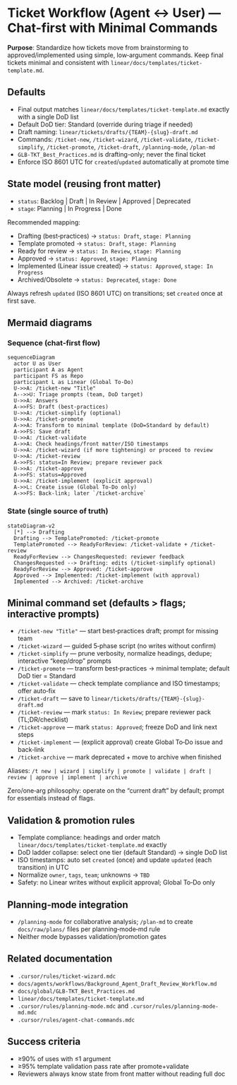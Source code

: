 # Ticket Workflow (Agent ↔ User) — Chat-first with Minimal Commands

**Purpose**: Standardize how tickets move from brainstorming to approved/implemented using simple, low‑argument commands. Keep final tickets minimal and consistent with `linear/docs/templates/ticket-template.md`.

## Defaults

- Final output matches `linear/docs/templates/ticket-template.md` exactly with a single DoD list
- Default DoD tier: Standard (override during triage if needed)
- Draft naming: `linear/tickets/drafts/{TEAM}-{slug}-draft.md`
- Commands: `/ticket-new`, `/ticket-wizard`, `/ticket-validate`, `/ticket-simplify`, `/ticket-promote`, `/ticket-draft`, `/planning-mode`, `/plan-md`
- `GLB-TKT_Best_Practices.md` is drafting-only; never the final ticket
- Enforce ISO 8601 UTC for `created`/`updated` automatically at promote time

## State model (reusing front matter)

- `status`: Backlog | Draft | In Review | Approved | Deprecated
- `stage`: Planning | In Progress | Done

Recommended mapping:

- Drafting (best‑practices) → `status: Draft`, `stage: Planning`
- Template promoted → `status: Draft`, `stage: Planning`
- Ready for review → `status: In Review`, `stage: Planning`
- Approved → `status: Approved`, `stage: Planning`
- Implemented (Linear issue created) → `status: Approved`, `stage: In Progress`
- Archived/Obsolete → `status: Deprecated`, `stage: Done`

Always refresh `updated` (ISO 8601 UTC) on transitions; set `created` once at first save.

## Mermaid diagrams

### Sequence (chat‑first flow)

```mermaid
sequenceDiagram
  actor U as User
  participant A as Agent
  participant FS as Repo
  participant L as Linear (Global To‑Do)
  U->>A: /ticket-new "Title"
  A-->>U: Triage prompts (team, DoD target)
  U->>A: Answers
  A->>FS: Draft (best-practices)
  U->>A: /ticket-simplify (optional)
  U->>A: /ticket-promote
  A->>A: Transform to minimal template (DoD=Standard by default)
  A->>FS: Save draft
  U->>A: /ticket-validate
  A->>A: Check headings/front matter/ISO timestamps
  U->>A: /ticket-wizard (if more tightening) or proceed to review
  U->>A: /ticket-review
  A->>FS: status=In Review; prepare reviewer pack
  U->>A: /ticket-approve
  A->>FS: status=Approved
  U->>A: /ticket-implement (explicit approval)
  A->>L: Create issue (Global To‑Do only)
  A->>FS: Back-link; later `/ticket-archive`
```

### State (single source of truth)

```mermaid
stateDiagram-v2
  [*] --> Drafting
  Drafting --> TemplatePromoted: /ticket-promote
  TemplatePromoted --> ReadyForReview: /ticket-validate + /ticket-review
  ReadyForReview --> ChangesRequested: reviewer feedback
  ChangesRequested --> Drafting: edits (/ticket-simplify optional)
  ReadyForReview --> Approved: /ticket-approve
  Approved --> Implemented: /ticket-implement (with approval)
  Implemented --> Archived: /ticket-archive
```

## Minimal command set (defaults > flags; interactive prompts)

- `/ticket-new "Title"` — start best‑practices draft; prompt for missing team
- `/ticket-wizard` — guided 5‑phase script (no writes without confirm)
- `/ticket-simplify` — prune verbosity, normalize headings, dedupe; interactive “keep/drop” prompts
- `/ticket-promote` — transform best‑practices → minimal template; default DoD tier = Standard
- `/ticket-validate` — check template compliance and ISO timestamps; offer auto‑fix
- `/ticket-draft` — save to `linear/tickets/drafts/{TEAM}-{slug}-draft.md`
- `/ticket-review` — mark `status: In Review`; prepare reviewer pack (TL;DR/checklist)
- `/ticket-approve` — mark `status: Approved`; freeze DoD and link next steps
- `/ticket-implement` — (explicit approval) create Global To‑Do issue and back‑link
- `/ticket-archive` — mark deprecated + move to archive when finished

Aliases: `/t new | wizard | simplify | promote | validate | draft | review | approve | implement | archive`

Zero/one‑arg philosophy: operate on the “current draft” by default; prompt for essentials instead of flags.

## Validation & promotion rules

- Template compliance: headings and order match `linear/docs/templates/ticket-template.md` exactly
- DoD ladder collapse: select one tier (default Standard) → single DoD list
- ISO timestamps: auto set `created` (once) and update `updated` (each transition) in UTC
- Normalize `owner`, `tags`, `team`; unknowns → `TBD`
- Safety: no Linear writes without explicit approval; Global To‑Do only

## Planning‑mode integration

- `/planning-mode` for collaborative analysis; `/plan-md` to create `docs/raw/plans/` files per planning‑mode‑md rule
- Neither mode bypasses validation/promotion gates

## Related documentation

- `.cursor/rules/ticket-wizard.mdc`
- `docs/agents/workflows/Background_Agent_Draft_Review_Workflow.md`
- `docs/global/GLB-TKT_Best_Practices.md`
- `linear/docs/templates/ticket-template.md`
- `.cursor/rules/planning-mode.mdc` and `.cursor/rules/planning-mode-md.mdc`
- `.cursor/rules/agent-chat-commands.mdc`

## Success criteria

- ≥90% of uses with ≤1 argument
- ≥95% template validation pass rate after promote+validate
- Reviewers always know state from front matter without reading full doc
